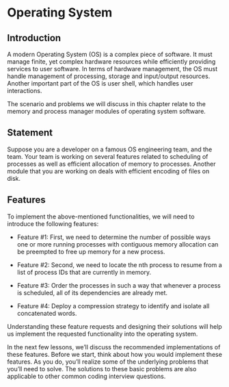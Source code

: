 # Operating System
## Introduction #
A modern Operating System (OS) is a complex piece of software. It must manage finite, yet complex hardware resources while efficiently providing services to user software. In terms of hardware management, the OS must handle management of processing, storage and input/output resources. Another important part of the OS is user shell, which handles user interactions.

The scenario and problems we will discuss in this chapter relate to the memory and process manager modules of operating system software.

## Statement #
Suppose you are a developer on a famous OS engineering team, and the team. Your team is working on several features related to scheduling of processes as well as efficient allocation of memory to processes. Another module that you are working on deals with efficient encoding of files on disk.

## Features #
To implement the above-mentioned functionalities, we will need to introduce the following features:

- Feature #1: First, we need to determine the number of possible ways one or more running processes with contiguous memory allocation can be preempted to free up memory for a new process.

- Feature #2: Second, we need to locate the nth process to resume from a list of process IDs that are currently in memory.

- Feature #3: Order the processes in such a way that whenever a process is scheduled, all of its dependencies are already met.

- Feature #4: Deploy a compression strategy to identify and isolate all concatenated words.

Understanding these feature requests and designing their solutions will help us implement the requested functionality into the operating system.

In the next few lessons, we’ll discuss the recommended implementations of these features. Before we start, think about how you would implement these features. As you do, you’ll realize some of the underlying problems that you’ll need to solve. The solutions to these basic problems are also applicable to other common coding interview questions.
